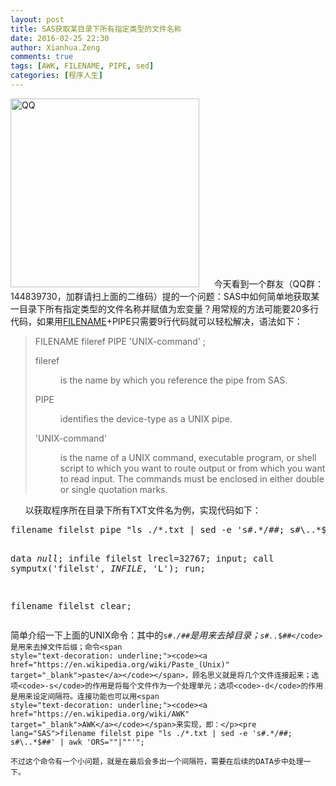 ```yaml
---
layout: post
title: SAS获取某目录下所有指定类型的文件名称
date: 2016-02-25 22:30
author: Xianhua.Zeng
comments: true
tags: [AWK, FILENAME, PIPE, sed]
categories: [程序人生]
---
```

<p><a href="http://www.xianhuazeng.com/cn/wp-content/uploads/2015/09/QQ.jpg"><img class="aligncenter size-full wp-image-500" src="http://www.xianhuazeng.com/cn/wp-content/uploads/2015/09/QQ.jpg" alt="QQ" width="302" height="302" /></a>      今天看到一个群友（QQ群：144839730，加群请扫上面的二维码）提的一个问题：SAS中如何简单地获取某一目录下所有指定类型的文件名称并赋值为宏变量？用常规的方法可能要20多行代码，如果用<span style="text-decoration: underline;"><a href="http://support.sas.com/documentation/cdl/en/hostunx/61879/HTML/default/viewer.htm#pipe.htm" target="_blank">FILENAME</a></span>+PIPE只需要9行代码就可以轻松解决，语法如下：<!--more--></p><blockquote><span class="strong">FILENAME</span><span class="emph"> fileref</span> PIPE '<span class="emph">UNIX-command'</span> ;<dl><dt><a name="a000503150"></a><span class="emph">fileref</span></dt><dd><p><a name="a000503151"></a>is the name by which you reference the pipe from SAS.</p></dd><dt><a name="a000503152"></a>PIPE</dt><dd><p><a name="a000503153"></a>identifies the device-type as a UNIX pipe.</p></dd><dt><a name="a000503154"></a>'<span class="emph">UNIX-command</span>'</dt><dd><p><a name="a000503155"></a>is the name of a UNIX command, executable program, or shell script to which you want to route output or from which you want to read input. The commands must be enclosed in either double or single quotation marks.</p></dd></dl></blockquote><p>      以获取程序所在目录下所有TXT文件名为例，实现代码如下：</p><pre lang="SAS">filename filelst pipe "ls ./*.txt | sed -e 's#.*/##; s#\..*$##' | paste -sd '|' -";

data _null_;
    infile filelst lrecl=32767;
    input;
    call symputx('filelst', _INFILE_, 'L');
run;

filename filelst clear;
</pre><p>简单介绍一下上面的UNIX命令：其中的<code>s#.*/##</code>是用来去掉目录；<code>s#\..*$##</code>是用来去掉文件后缀；命令<span style="text-decoration: underline;"><code><a href="https://en.wikipedia.org/wiki/Paste_(Unix)" target="_blank">paste</a></code></span>，顾名思义就是将几个文件连接起来；选项<code>-s</code>的作用是将每个文件作为一个处理单元；选项<code>-d</code>的作用是用来设定间隔符。连接功能也可以用<span style="text-decoration: underline;"><code><a href="https://en.wikipedia.org/wiki/AWK" target="_blank">AWK</a></code></span>来实现，即：</p><pre lang="SAS">filename filelst pipe "ls ./*.txt | sed -e 's#.*/##; s#\..*$##' | awk 'ORS=""|""'";
</pre><p>不过这个命令有一个小问题，就是在最后会多出一个间隔符，需要在后续的DATA步中处理一下。</p>
